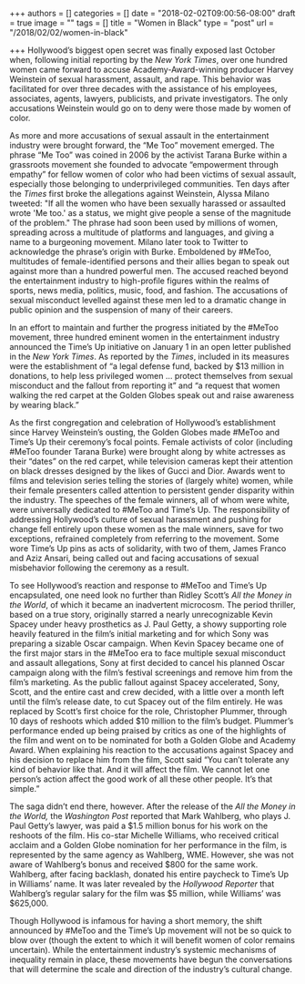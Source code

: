 +++
authors = []
categories = []
date = "2018-02-02T09:00:56-08:00"
draft = true
image = ""
tags = []
title = "Women in Black"
type = "post"
url = "/2018/02/02/women-in-black"

+++
Hollywood’s biggest open secret was finally exposed last October when, following initial reporting by the _New York Times_, over one hundred women came forward to accuse Academy-Award-winning producer Harvey Weinstein of sexual harassment, assault, and rape. This behavior was facilitated for over three decades with the assistance of his employees, associates, agents, lawyers, publicists, and private investigators. The only accusations Weinstein would go on to deny were those made by women of color.

As more and more accusations of sexual assault in the entertainment industry were brought forward, the “Me Too” movement emerged. The phrase “Me Too” was coined in 2006 by the activist Tarana Burke within a grassroots movement she founded to advocate “empowerment through empathy” for fellow women of color who had been victims of sexual assault, especially those belonging to underprivileged communities. Ten days after the _Times_ first broke the allegations against Weinstein, Alyssa Milano tweeted: "If all the women who have been sexually harassed or assaulted wrote 'Me too.' as a status, we might give people a sense of the magnitude of the problem." The phrase had soon been used by millions of women, spreading across a multitude of platforms and languages, and giving a name to a burgeoning movement. Milano later took to Twitter to acknowledge the phrase’s origin with Burke. Emboldened by #MeToo, multitudes of female-identified persons and their allies began to speak out against more than a hundred powerful men. The accused reached beyond the entertainment industry to high-profile figures within the realms of sports, news media, politics, music, food, and fashion. The accusations of sexual misconduct levelled against these men led to a dramatic change in public opinion and the suspension of many of their careers.

In an effort to maintain and further the progress initiated by the #MeToo movement, three hundred eminent women in the entertainment industry announced the Time’s Up initiative on January 1 in an open letter published in the _New York Times_. As reported by the _Times_, included in its measures were the establishment of “a legal defense fund, backed by $13 million in donations, to help less privileged women … protect themselves from sexual misconduct and the fallout from reporting it” and “a request that women walking the red carpet at the Golden Globes speak out and raise awareness by wearing black.”

As the first congregation and celebration of Hollywood’s establishment since Harvey Weinstein’s ousting, the Golden Globes made #MeToo and Time’s Up their ceremony’s focal points. Female activists of color (including #MeToo founder Tarana Burke) were brought along by white actresses as their “dates” on the red carpet, while television cameras kept their attention on black dresses designed by the likes of Gucci and Dior. Awards went to films and television series telling the stories of (largely white) women, while their female presenters called attention to persistent gender disparity within the industry. The speeches of the female winners, all of whom were white, were universally dedicated to #MeToo and Time’s Up. The responsibility of addressing Hollywood’s culture of sexual harassment and pushing for change fell entirely upon these women as the male winners, save for two exceptions, refrained completely from referring to the movement. Some wore Time’s Up pins as acts of solidarity, with two of them, James Franco and Aziz Ansari, being called out and facing accusations of sexual misbehavior following the ceremony as a result.

To see Hollywood’s reaction and response to #MeToo and Time’s Up encapsulated, one need look no further than Ridley Scott’s _All the Money in the World_, of which it became an inadvertent microcosm. The period thriller, based on a true story, originally starred a nearly unrecognizable Kevin Spacey under heavy prosthetics as J. Paul Getty, a showy supporting role heavily featured in the film’s initial marketing and for which Sony was preparing a sizable Oscar campaign. When Kevin Spacey became one of the first major stars in the #MeToo era to face multiple sexual misconduct and assault allegations, Sony at first decided to cancel his planned Oscar campaign along with the film’s festival screenings and remove him from the film’s marketing. As the public fallout against Spacey accelerated, Sony, Scott, and the entire cast and crew decided, with a little over a month left until the film’s release date, to cut Spacey out of the film entirely. He was replaced by Scott’s first choice for the role, Christopher Plummer, through 10 days of reshoots which added $10 million to the film’s budget. Plummer’s performance ended up being praised by critics as one of the highlights of the film and went on to be nominated for both a Golden Globe and Academy Award. When explaining his reaction to the accusations against Spacey and his decision to replace him from the film, Scott said “You can’t tolerate any kind of behavior like that. And it will affect the film. We cannot let one person’s action affect the good work of all these other people. It’s that simple.”

The saga didn’t end there, however. After the release of the _All the Money in the World,_ the _Washington Post_ reported that Mark Wahlberg, who plays J. Paul Getty’s lawyer, was paid a $1.5 million bonus for his work on the reshoots of the film. His co-star Michelle Williams, who received critical acclaim and a Golden Globe nomination for her performance in the film, is represented by the same agency as Wahlberg, WME. However, she was not aware of Wahlberg’s bonus and received $800 for the same work. Wahlberg, after facing backlash, donated his entire paycheck to Time’s Up in Williams’ name. It was later revealed by the _Hollywood Reporter_ that Wahlberg’s regular salary for the film was $5 million, while Williams’ was $625,000.

Though Hollywood is infamous for having a short memory, the shift announced by #MeToo and the Time’s Up movement will not be so quick to blow over (though the extent to which it will benefit women of color remains uncertain). While the entertainment industry’s systemic mechanisms of inequality remain in place, these movements have begun the conversations that will determine the scale and direction of the industry’s cultural change. 